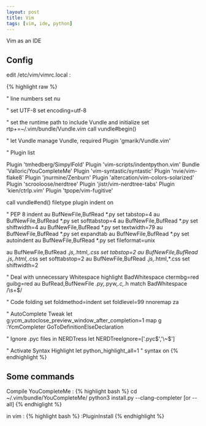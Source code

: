 ```yaml
---
layout: post
title: Vim
tags: [vim, ide, python]
---
```



Vim as an IDE

## Config

edit /etc/vim/vimrc.local :

{% highlight raw %}

" line numbers
set nu

" set UTF-8
set encoding=utf-8

" set the runtime path to include Vundle and initialize
set rtp+=~/.vim/bundle/Vundle.vim
call vundle#begin()

" let Vundle manage Vundle, required
Plugin 'gmarik/Vundle.vim'

" Plugin list

Plugin 'tmhedberg/SimpylFold'
Plugin 'vim-scripts/indentpython.vim'
Bundle 'Valloric/YouCompleteMe'
Plugin 'vim-syntastic/syntastic'
Plugin 'nvie/vim-flake8'
Plugin 'jnurmine/Zenburn'
Plugin 'altercation/vim-colors-solarized'
Plugin 'scrooloose/nerdtree'
Plugin 'jistr/vim-nerdtree-tabs'
Plugin 'kien/ctrlp.vim'
Plugin 'tpope/vim-fugitive'

call vundle#end()
filetype plugin indent on

" PEP 8 indent
au BufNewFile,BufRead *.py set tabstop=4
au BufNewFile,BufRead *.py set softtabstop=4
au BufNewFile,BufRead *.py set shiftwidth=4
au BufNewFile,BufRead *.py set textwidth=79
au BufNewFile,BufRead *.py set expandtab
au BufNewFile,BufRead *.py set autoindent
au BufNewFile,BufRead *.py set fileformat=unix

au BufNewFile,BufRead *.js,*.html,*.css set tabstop=2
au BufNewFile,BufRead *.js,*.html,*.css set softtabstop=2
au BufNewFile,BufRead *.js,*.html,*.css set shiftwidth=2      

" Deal with unnecessary Whitespace
highlight BadWhitespace ctermbg=red guibg=red
au BufRead,BufNewFile *.py,*.pyw,*.c,*.h match BadWhitespace /\s\+$/

" Code folding
set foldmethod=indent
set foldlevel=99
nnoremap <space> za

" AutoComplete Tweak
let g:ycm_autoclose_preview_window_after_completion=1
map <leader>g	:YcmCompleter GoToDefinitionElseDeclaration<CR>

" Ignore .pyc files in NERDTress
let NERDTreeIgnore=['\.pyc$','\~$']

" Activate Syntax Highlight
let python_highlight_all=1
" syntax on
{% endhighlight %}

## Some commands

Compile YouCompleteMe :
{% highlight bash %}
cd ~/.vim/bundle/YouCompleteMe/
python3 install.py --clang-completer [or --all]
{% endhiglight %}

in vim :
{% highlight bash %}
:PluginInstall
{% endhighlight %}

